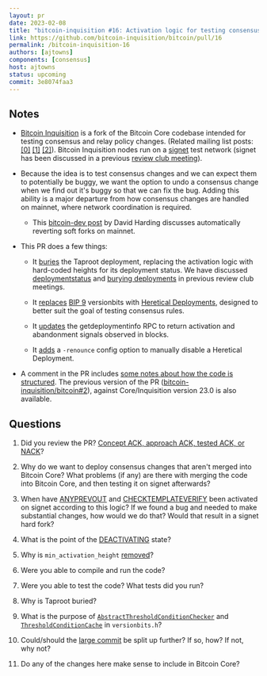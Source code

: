 ```yaml
---
layout: pr
date: 2023-02-08
title: "bitcoin-inquisition #16: Activation logic for testing consensus changes"
link: https://github.com/bitcoin-inquisition/bitcoin/pull/16
permalink: /bitcoin-inquisition-16
authors: [ajtowns]
components: [consensus]
host: ajtowns
status: upcoming
commit: 3e8074faa3
---
```


## Notes

* [Bitcoin Inquisition](https://github.com/bitcoin-inquisition/bitcoin/wiki) is a fork of the Bitcoin Core codebase intended for testing consensus and relay policy changes. (Related mailing list posts: [[0]](https://lists.linuxfoundation.org/pipermail/bitcoin-dev/2022-September/020921.html) [[1]](https://lists.linuxfoundation.org/pipermail/bitcoin-dev/2022-October/020964.html) [[2]](https://lists.linuxfoundation.org/pipermail/bitcoin-dev/2022-December/021275.html)).
Bitcoin Inquisition nodes run on a
[signet](https://github.com/bitcoin/bips/blob/master/bip-0325.mediawiki)
test network (signet has been discussed in a previous [review club meeting](/18267)).

* Because the idea is to test consensus changes and we can expect them to potentially be buggy, we want the option to undo a consensus change when we find out it's buggy so that we can fix the bug. Adding this ability is a major departure from how consensus changes are handled on mainnet, where network coordination is required.

  * This [bitcoin-dev post](https://lists.linuxfoundation.org/pipermail/bitcoin-dev/2022-April/020242.html) by David Harding discusses automatically reverting soft forks on mainnet.

* This PR does a few things:

  - It [buries](https://github.com/bitcoin-core-review-club/bitcoin/commit/bf6972a1a838054a399d75111aeb27b387519434)
    the Taproot deployment, replacing the activation logic with hard-coded heights for
    its deployment status. We have discussed [deploymentstatus](/19438) and
    [burying deployments](/16060) in previous review club meetings.

  - It [replaces](https://github.com/bitcoin-core-review-club/bitcoin/commit/d3028d44d97629f821ea60c62515fd775a790f9b)
    [BIP 9](https://github.com/bitcoin/bips/blob/master/bip-0009.mediawiki) versionbits
    with [Heretical Deployments](https://github.com/bitcoin-inquisition/bitcoin/wiki/Heretical-Deployments),
designed to better suit the goal of testing consensus rules.

  - It [updates](https://github.com/bitcoin-core-review-club/bitcoin/commit/ea5901c64c090ac942c646174e8979a982800fc4)
    the getdeploymentinfo RPC to return activation and abandonment signals observed in blocks.

  - It [adds](https://github.com/bitcoin-core-review-club/bitcoin/commit/3e8074faa324b75b7c335d38ef0ebb38fca0164f)
    a `-renounce` config option to manually disable a Heretical Deployment.

* A comment in the PR includes [some notes about how the code is structured](https://github.com/bitcoin-inquisition/bitcoin/pull/16#pullrequestreview-1264958327). The previous version of the PR ([bitcoin-inquisition/bitcoin#2](https://github.com/bitcoin-inquisition/bitcoin/pull/2)), against Core/Inquisition version 23.0 is also available.

## Questions

1. Did you review the PR? [Concept ACK, approach ACK, tested ACK, or NACK](https://github.com/bitcoin/bitcoin/blob/master/CONTRIBUTING.md#peer-review)?

1. Why do we want to deploy consensus changes that aren't merged into Bitcoin Core? What problems (if any) are there with merging the code into Bitcoin Core, and then testing it on signet afterwards?

1. When have [ANYPREVOUT](https://github.com/bitcoin/bips/blob/master/bip-0118.mediawiki) and [CHECKTEMPLATEVERIFY](https://github.com/bitcoin/bips/blob/master/bip-0119.mediawiki) been activated on signet according to this logic? If we found a bug and needed to make
substantial changes, how would we do that? Would that result in a signet hard fork?

1. What is the point of the
   [DEACTIVATING](https://github.com/bitcoin-core-review-club/bitcoin/commit/d3028d44d97629f821ea60c62515fd775a790f9b#diff-73b381667b1bb315180fc7e7a66992e79ad742972de5d0d2c1b8404d3d67e1b0R30) state?

1. Why is `min_activation_height`
   [removed](https://github.com/bitcoin-core-review-club/bitcoin/commit/d3028d44d97629f821ea60c62515fd775a790f9b#diff-f5aa51ec54f17eba17214e33d06708d02f073dc9edaa271e05787b43d21a3b73L49-L53)?

1. Were you able to compile and run the code?

1. Were you able to test the code? What tests did you run?

1. Why is Taproot buried?

1.  What is the purpose of [`AbstractThresholdConditionChecker`](https://github.com/bitcoin/bitcoin/blob/50ac8f57748edd0bf4d42031710a59ebb8068a63/src/versionbits.h#L57)
and [`ThresholdConditionCache`](https://github.com/bitcoin/bitcoin/blob/50ac8f57748edd0bf4d42031710a59ebb8068a63/src/versionbits.h#L35-L38)
in `versionbits.h`?

1.  Could/should the [large commit](https://github.com/bitcoin-core-review-club/bitcoin/commit/d3028d44d97629f821ea60c62515fd775a790f9b)
be split up further? If so, how? If not, why not?

1.  Do any of the changes here make sense to include in Bitcoin Core?

<!-- TODO: After meeting, uncomment and add meeting log between the irc tags
## Meeting Log

{% irc %}
{% endirc %}
-->
